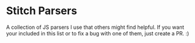 # Stitch Parsers
A collection of JS parsers I use that others might find helpful. If you want your included in this list or to fix a bug with one of them, just create a PR. :)